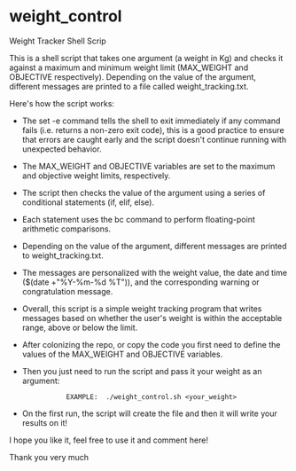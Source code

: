 # weight_control
Weight Tracker Shell Scrip


This is a shell script that takes one argument (a weight in Kg) and checks it against a maximum and minimum weight limit (MAX_WEIGHT and OBJECTIVE respectively). Depending on the value of the argument, different messages are printed to a file called weight_tracking.txt.

Here's how the script works:

- The set -e command tells the shell to exit immediately if any command fails (i.e. returns a non-zero exit code), this is a good practice to ensure that errors are caught early and the script doesn't continue running with unexpected behavior.
 
- The MAX_WEIGHT and OBJECTIVE variables are set to the maximum and objective weight limits, respectively.

- The script then checks the value of the argument using a series of conditional statements (if, elif, else).

- Each statement uses the bc command to perform floating-point arithmetic comparisons.

- Depending on the value of the argument, different messages are printed to weight_tracking.txt. 

- The messages are personalized with the weight value, the date and time ($(date +"%Y-%m-%d %T")), and the corresponding warning or congratulation message.

- Overall, this script is a simple weight tracking program that writes messages based on whether the user's weight is within the acceptable range, above or below the limit.
 
 - After colonizing the repo, or copy the code you first need to define the values of the MAX_WEIGHT and OBJECTIVE variables.
 
 - Then you just need to run the script and pass it your weight as an argument:
 
                  EXAMPLE:  ./weight_control.sh <your_weight>
                  
 - On the first run, the script will create the file and then it will write your results on it!
 
 I hope you like it, feel free to use it and comment here!
 
Thank you very much
